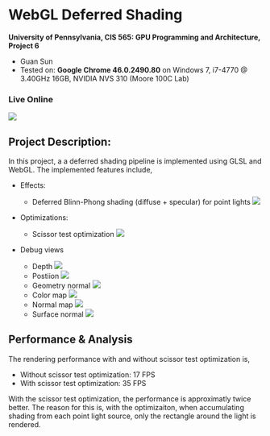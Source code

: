 WebGL Deferred Shading
======================

**University of Pennsylvania, CIS 565: GPU Programming and Architecture, Project 6**

* Guan Sun
* Tested on: **Google Chrome 46.0.2490.80** on
  Windows 7, i7-4770 @ 3.40GHz 16GB, NVIDIA NVS 310 (Moore 100C Lab)

### Live Online

[![](img/1.png)](http://github.com/Pontusun/Project6-WebGL-Deferred-Shading)

## Project Description:
In this project, a a deferred shading pipeline is implemented using GLSL and WebGL.
The implemented features include,
* Effects:
  * Deferred Blinn-Phong shading (diffuse + specular) for point lights
  ![](img/1.png)

* Optimizations:
  * Scissor test optimization
  ![](img/9.png)

* Debug views
  * Depth
  ![](img/3.png)
  * Postiion
  ![](img/4.png)
  * Geometry normal
  ![](img/5.png)
  * Color map
  ![](img/6.png)
  * Normal map
  ![](img/7.png)
  * Surface normal
  ![](img/8.png)

## Performance & Analysis
The rendering performance with and without scissor test optimization is,
* Without scissor test optimization: 17 FPS
* With scissor test optimization: 35 FPS

With the scissor test optimization, the performance is approximatly twice better. The reason for this is, with the optimizaiton, when accumulating shading from each point light source, only the rectangle around the light is rendered.